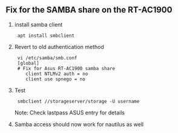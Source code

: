 ## Fix for the SAMBA share on the RT-AC1900

1. install samba client

        apt install smbclient

2. Revert to old authentication method

        vi /etc/samba/smb.conf
        [global]
        # Fix for Asus RT-AC1900 samba share
           client NTLMv2 auth = no
           client use spnego = no

3. Test

        smbclient //storageserver/storage -U username

   Note: Check lastpass ASUS entry for details

4.  Samba access should now work for nautilus as well
<!--stackedit_data:
eyJoaXN0b3J5IjpbLTU3NzkzNjMyLDE0NDA2MzU1NDYsNDM2Mj
U2NjA0XX0=
-->